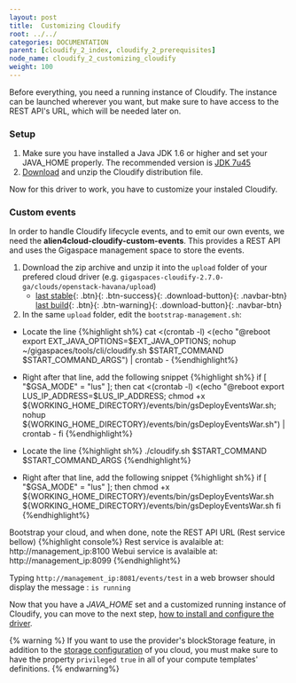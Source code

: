 ```yaml
---
layout: post
title:  Customizing Cloudify
root: ../../
categories: DOCUMENTATION
parent: [cloudify_2_index, cloudify_2_prerequisites]
node_name: cloudify_2_customizing_cloudify
weight: 100
---
```


Before everything, you need a running instance of Cloudify. The instance can be launched wherever you want, but make sure to have access to the REST API's URL, which will be needed later on.

### Setup ###

1. Make sure you have installed a Java JDK 1.6 or higher and set your JAVA_HOME properly. The recommended version is [JDK 7u45][jdk7u45-link]
2. [Download][CDFY_archive-link] and unzip the Cloudify distribution file.  

Now for this driver to work, you have to customize your instaled Cloudify.

### Custom events ###
In order to handle Cloudify lifecycle events, and to emit our own events, we need the **alien4cloud-cloudify-custom-events**. This provides a REST API and uses the Gigaspace management space to store the events.

1. Download the zip archive and unzip it into the `upload` folder of your prefered cloud driver (e.g. `gigaspaces-cloudify-2.7.0-ga/clouds/openstack-havana/upload`)
	* [last stable](https://fastconnect.org/maven/service/local/artifact/maven/redirect?r=opensource&g=alien4cloud&a=alien4cloud-cloudify-events-assembly&c=distrib&v=LATEST&p=zip){: .btn}{: .btn-success}{: .download-button}{: .navbar-btn}  [last build](https://fastconnect.org/maven/service/local/artifact/maven/redirect?r=opensource-snapshot&g=alien4cloud&a=alien4cloud-cloudify-events-assembly&c=distrib&v=LATEST&p=zip){: .btn}{: .btn-warning}{: .download-button}{: .navbar-btn}
2. In the same `upload` folder, edit the `bootstrap-management.sh`:

* Locate the line
{%highlight sh%}
	cat <(crontab -l) <(echo "@reboot export EXT_JAVA_OPTIONS=$EXT_JAVA_OPTIONS; nohup ~/gigaspaces/tools/cli/cloudify.sh $START_COMMAND $START_COMMAND_ARGS") | crontab -
{%endhighlight%}
* Right after that line, add the following snippet
{%highlight sh%}
	if [ "$GSA_MODE" = "lus" ]; then
		cat <(crontab -l) <(echo "@reboot export LUS_IP_ADDRESS=$LUS_IP_ADDRESS; chmod +x ${WORKING_HOME_DIRECTORY}/events/bin/gsDeployEventsWar.sh; nohup ${WORKING_HOME_DIRECTORY}/events/bin/gsDeployEventsWar.sh") | crontab -
	fi
{%endhighlight%}

* Locate the line
{%highlight sh%}
./cloudify.sh $START_COMMAND $START_COMMAND_ARGS
{%endhighlight%}
* Right after that line, add the following snippet
{%highlight sh%}
if [ "$GSA_MODE" = "lus" ]; then
chmod +x ${WORKING_HOME_DIRECTORY}/events/bin/gsDeployEventsWar.sh
${WORKING_HOME_DIRECTORY}/events/bin/gsDeployEventsWar.sh
fi
{%endhighlight%} 

Bootstrap your cloud, and when done, note the REST API URL (Rest service bellow)
{%highlight console%}
Rest service is avalaible at: http://management_ip:8100
Webui service is avalaible at: http://management_ip:8099
{%endhighlight%}

Typing `http://management_ip:8081/events/test` in a web browser should display the message : `is running`

Now that you have a *JAVA_HOME* set and a customized running instance of Cloudify, you can move to the next step, [how to install and configure the driver](#/documentation/cloudify2_driver/install_config.html "install and configure").

{% warning %}
If you want to use the provider's blockStorage feature, in addition to the [storage configuration](http://getcloudify.org/guide/2.7/developing/storage.html "cloudify storage") of you cloud, you must make sure to have the property `privileged true` in all of your compute templates' definitions.
{% endwarning%}

<!-- Links -->

[jdk7u45-link]: http://www.oracle.com/technetwork/java/javase/downloads/java-archive-downloads-javase7-521261.html#jdk-7u45-oth-JPR "JDK7u45 Download"

[CDFY_archive-link]: http://getcloudify.org/downloads/get_cloudify_2x.html

[cloudify-custom-events-repo]: # "not yet accessible"


